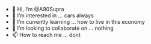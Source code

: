 - 👋 Hi, I’m @A90Supra
- 👀 I’m interested in ... cars always
- 🌱 I’m currently learning ... how to live in this economy
- 💞️ I’m looking to collaborate on ... nothing
- 📫 How to reach me ... dont

<!---
A90Supra/A90Supra is a ✨ special ✨ repository because its `README.md` (this file) appears on your GitHub profile.
You can click the Preview link to take a look at your changes.
--->
